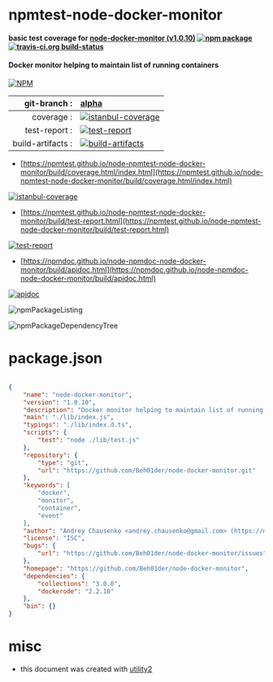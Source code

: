 # npmtest-node-docker-monitor

#### basic test coverage for  [node-docker-monitor (v1.0.10)](https://github.com/Beh01der/node-docker-monitor)  [![npm package](https://img.shields.io/npm/v/npmtest-node-docker-monitor.svg?style=flat-square)](https://www.npmjs.org/package/npmtest-node-docker-monitor) [![travis-ci.org build-status](https://api.travis-ci.org/npmtest/node-npmtest-node-docker-monitor.svg)](https://travis-ci.org/npmtest/node-npmtest-node-docker-monitor)

#### Docker monitor helping to maintain list of running containers

[![NPM](https://nodei.co/npm/node-docker-monitor.png?downloads=true&downloadRank=true&stars=true)](https://www.npmjs.com/package/node-docker-monitor)

| git-branch : | [alpha](https://github.com/npmtest/node-npmtest-node-docker-monitor/tree/alpha)|
|--:|:--|
| coverage : | [![istanbul-coverage](https://npmtest.github.io/node-npmtest-node-docker-monitor/build/coverage.badge.svg)](https://npmtest.github.io/node-npmtest-node-docker-monitor/build/coverage.html/index.html)|
| test-report : | [![test-report](https://npmtest.github.io/node-npmtest-node-docker-monitor/build/test-report.badge.svg)](https://npmtest.github.io/node-npmtest-node-docker-monitor/build/test-report.html)|
| build-artifacts : | [![build-artifacts](https://npmtest.github.io/node-npmtest-node-docker-monitor/glyphicons_144_folder_open.png)](https://github.com/npmtest/node-npmtest-node-docker-monitor/tree/gh-pages/build)|

- [https://npmtest.github.io/node-npmtest-node-docker-monitor/build/coverage.html/index.html](https://npmtest.github.io/node-npmtest-node-docker-monitor/build/coverage.html/index.html)

[![istanbul-coverage](https://npmtest.github.io/node-npmtest-node-docker-monitor/build/screenCapture.buildCi.browser.%252Ftmp%252Fbuild%252Fcoverage.lib.html.png)](https://npmtest.github.io/node-npmtest-node-docker-monitor/build/coverage.html/index.html)

- [https://npmtest.github.io/node-npmtest-node-docker-monitor/build/test-report.html](https://npmtest.github.io/node-npmtest-node-docker-monitor/build/test-report.html)

[![test-report](https://npmtest.github.io/node-npmtest-node-docker-monitor/build/screenCapture.buildCi.browser.%252Ftmp%252Fbuild%252Ftest-report.html.png)](https://npmtest.github.io/node-npmtest-node-docker-monitor/build/test-report.html)

- [https://npmdoc.github.io/node-npmdoc-node-docker-monitor/build/apidoc.html](https://npmdoc.github.io/node-npmdoc-node-docker-monitor/build/apidoc.html)

[![apidoc](https://npmdoc.github.io/node-npmdoc-node-docker-monitor/build/screenCapture.buildCi.browser.%252Ftmp%252Fbuild%252Fapidoc.html.png)](https://npmdoc.github.io/node-npmdoc-node-docker-monitor/build/apidoc.html)

![npmPackageListing](https://npmtest.github.io/node-npmtest-node-docker-monitor/build/screenCapture.npmPackageListing.svg)

![npmPackageDependencyTree](https://npmtest.github.io/node-npmtest-node-docker-monitor/build/screenCapture.npmPackageDependencyTree.svg)



# package.json

```json

{
    "name": "node-docker-monitor",
    "version": "1.0.10",
    "description": "Docker monitor helping to maintain list of running containers",
    "main": "./lib/index.js",
    "typings": "./lib/index.d.ts",
    "scripts": {
        "test": "node ./lib/test.js"
    },
    "repository": {
        "type": "git",
        "url": "https://github.com/Beh01der/node-docker-monitor.git"
    },
    "keywords": [
        "docker",
        "monitor",
        "container",
        "event"
    ],
    "author": "Andrey Chausenko <andrey.chausenko@gmail.com> (https://memz.co)",
    "license": "ISC",
    "bugs": {
        "url": "https://github.com/Beh01der/node-docker-monitor/issues"
    },
    "homepage": "https://github.com/Beh01der/node-docker-monitor",
    "dependencies": {
        "collections": "3.0.0",
        "dockerode": "2.2.10"
    },
    "bin": {}
}
```



# misc
- this document was created with [utility2](https://github.com/kaizhu256/node-utility2)
